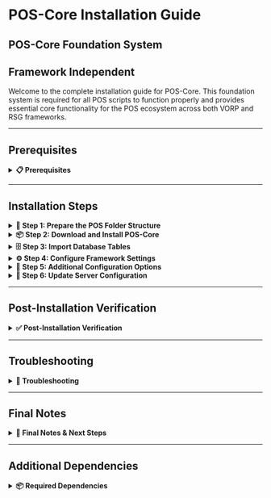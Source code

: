 # POS-Core Installation Guide

## POS-Core Foundation System

## Framework Independent

Welcome to the complete installation guide for POS-Core. This foundation system is required for all POS scripts to function properly and provides essential core functionality for the POS ecosystem across both VORP and RSG frameworks.

***

## Prerequisites
<details>

<summary><strong>📋 Prerequisites</strong></summary>

Before beginning the installation process, ensure you have:

* **Server access** with file modification permissions
* **Keymaster** access for script downloads
* **Recent server backup** (highly recommended)

{% hint style="warning" %}
Always backup your server before installing new scripts. POS-Core is a foundation system that other POS scripts depend on.
{% endhint %}

</details>

***

## Installation Steps

<details>

<summary><strong>🚀 Step 1: Prepare the POS Folder Structure</strong></summary>

First, you need to create the proper folder structure for POS scripts:

1. Navigate to your server's `resources` folder
2. Check if a `[POS]` folder exists (note the square brackets)
3. If it doesn't exist, create a new folder named exactly: `[POS]`

```
server/
└── resources/
   └── [POS]/          ← Create this folder
```

{% hint style="info" %}
**Note**: The square brackets `[POS]` are essential for proper resource categorization in RedM.
{% endhint %}

</details>

<details>

<summary><strong>📦 Step 2: Download and Install POS-Core</strong></summary>

POS-Core is the foundation script required for all POS scripts to function properly:

1. Access your **Keymaster** account
2. Download the **POS-Core** script
3. Extract the downloaded files
4. Place the `POS-Core` folder inside your `[POS]` directory

```
[POS]/
└── POS-Core/
```

</details>

<details>

<summary><strong>🗄️ Step 3: Import Database Tables</strong></summary>

{% hint style="danger" %}
**Critical Database Step**: The script requires specific database tables to function properly.
{% endhint %}

Before proceeding with the installation, you must import the required database structure:

1. Navigate to the `[POS]/POS-Core/sql/` folder
2. **Open** your database management tool (phpMyAdmin, HeidiSQL, etc.)
3. **Select** your server's database
4. **Import** or **execute** the SQL file(s) found in the sql folder

```sql
-- Example: Execute the SQL file in your database
-- This will create the necessary tables for POS-Core
```

{% hint style="info" %}
**Database Tools**: You can use phpMyAdmin, HeidiSQL, MySQL Workbench, or the command line to execute the SQL files.
{% endhint %}

**Verify Database Import:**

* Check that new tables have been created in your database
* Look for tables with names starting with `pos_` or similar
* Ensure no errors occurred during the import process

</details>

<details>

<summary><strong>⚙️ Step 4: Configure Framework Settings</strong></summary>

Configure POS-Core for your specific framework:

1. Navigate to `resources/[POS]/POS-Core/fxmanifest.lua`
2. **Locate** the framework configuration line
3. **Set** the framework to your desired option:

```lua
framework "vorp" -- USE vorp/rsg/redemrp/custom
```

**Available Framework Options:**
- `"vorp"` - For VORP Framework
- `"rsg"` - For RSG Framework  
- `"redemrp"` - For RedEM:RP Framework
- `"custom"` - For Custom Framework Integration

**Examples:**

**For VORP Framework:**
```lua
framework "vorp"
```

**For RSG Framework:**
```lua
framework "rsg"
```

**For RedEM:RP Framework:**
```lua
framework "redemrp"
```

**For Custom Framework:**
```lua
framework "custom"
```

{% hint style="info" %}
**Custom Framework**: When using `"custom"`, you need to configure the integration in `server/customFramework.lua` file.
{% endhint %}

</details>

<details>

<summary><strong>🔧 Step 5: Additional Configuration Options</strong></summary>

POS-Core provides several configuration options for advanced users:

**Main Configuration File:**
* Navigate to `resources/[POS]/POS-Core/shared/config.lua`
* This file contains the main configuration settings for POS-Core

**Custom Framework Integration:**
* If you want to use a custom framework, navigate to `resources/[POS]/POS-Core/server/customFramework.lua`
* Edit this file to integrate with your custom framework
* Make sure to set the framework to `'Custom'` in the fxmanifest.lua

**Override Default Framework Settings:**
* Navigate to `resources/[POS]/POS-Core/shared/overrides.lua`
* Use this file to override default framework settings without modifying core files
* This allows you to customize framework behavior while keeping updates clean

{% hint style="info" %}
**Configuration Priority:**
1. **fxmanifest.lua**: Select your framework
2. **config.lua**: Main configuration settings
3. **overrides.lua**: Override default framework settings
4. **customFramework.lua**: Custom framework integration (if using 'Custom')
{% endhint %}

</details>

<details>

<summary><strong>🔧 Step 6: Update Server Configuration</strong></summary>

Configure your server.cfg with the proper load order:

1. Open your `server.cfg` file
2. **Add** `ensure POS-Core` directly after your framework core and inventory:

**For VORP Framework:**
```cfg
# VORP Framework
ensure vorp_core
ensure vorp_inventory
ensure POS-Core          ← Add this line here
```

**For RSG Framework:**
```cfg
# RSG Framework
ensure rsg-core
ensure rsg-inventory
ensure POS-Core          ← Add this line here
```

**For RedEM:RP Framework:**
```cfg
# RedEM:RP Framework
ensure redemrp_core
ensure redemrp_inventory
ensure POS-Core          ← Add this line here
```

{% hint style="warning" %}
**Load Order is Critical:** Make sure POS-Core loads after your framework core and inventory scripts but before any other POS scripts.
{% endhint %}

</details>

***

## Post-Installation Verification
<details>

<summary><strong>✅ Post-Installation Verification</strong></summary>

#### Testing Your Installation

1. **Start your server** and monitor the console for errors
2. **Join with a test character** and verify:
   * No console errors related to POS-Core
   * Framework integration working properly
   * Database connections established

#### Common Success Indicators

* ✅ No console errors related to POS-Core
* ✅ Framework integration messages appear in console
* ✅ Database tables are accessible
* ✅ Server starts without POS-Core related errors

</details>

***

## Troubleshooting

<details>

<summary><strong>🔧 Troubleshooting</strong></summary>

#### Common Issues

**Console Errors About Load Order**

* Verify POS-Core is loaded after your framework core
* Check that framework core loads before POS-Core

**Database Connection Issues**

* Confirm database settings are properly configured
* Check that all SQL files were imported successfully
* Verify database tables exist and have correct permissions

**Framework Integration Issues**

* Ensure the correct framework is specified in fxmanifest.lua using the format: `framework "frameworkname"`
* Available options: "vorp", "rsg", "redemrp", "custom"
* Check shared/config.lua for proper configuration settings
* If using "custom", verify server/customFramework.lua is properly configured
* Check shared/overrides.lua for any conflicting settings

#### Getting Support

If you encounter issues not covered here:

1. **Check Console**: Look for specific error messages
2. **Verify Steps**: Ensure each installation step was completed
3. **Contact Support**: Reach out with console logs and specific error descriptions

</details>

***

## Final Notes 

<details>

<summary><strong>📝 Final Notes & Next Steps</strong></summary>

{% hint style="success" %}
**Installation Complete!**\
Your POS-Core foundation system is now installed and ready for use.
{% endhint %}

#### Important Reminders

* POS-Core must be installed before any other POS scripts
* Keep your database backup safe for recovery purposes
* Monitor server performance after installation
* Regular backups are essential for server stability

#### Next Steps

* Install other POS scripts (like POS-Inventory)
* Configure script-specific settings as needed
* Test functionality with your chosen framework
* Review documentation for additional POS scripts

Your RedM server now has the POS-Core foundation system installed and ready to support the entire POS ecosystem!

</details>

***

## Additional Dependencies

<details>

<summary><strong>📦 Required Dependencies</strong></summary>

{% hint style="danger" %}
**Important**: Regardless of your framework choice, you must install the following dependencies for POS-Core to function properly.
{% endhint %}

### Required Scripts

**1. POS-ProgressBar (Free)**
- Download from the webstore (free script)
- Required for progress bar functionality

**2. Framework Dependencies**
Download the following 4 scripts from: https://github.com/POSEIDON-SCRIPTS/dependencies

- **vorp_menu** (required even if you're NOT using VORP framework)
- **PolyZone** (if you don't already have it)
- **gs_gizmo** (if you don't already have it)
- **xsound** (if you don't already have it)

### Installation Instructions

1. **Download** all required dependencies
2. **Extract** and place them in your `resources` folder
3. **Add** them to your server.cfg in the correct order:

```cfg
# Dependencies (load before POS-Core)
ensure vorp_menu
ensure PolyZone
ensure gs_gizmo
ensure xsound

# Your Framework
ensure your_framework_core
ensure your_framework_inventory
ensure POS-Core
ensure POS-ProgressBar      ← Load after POS-Core
```

{% hint style="warning" %}
**Load Order Critical**: vorp_menu, PolyZone, gs_gizmo, and xsound must load before POS-Core. POS-ProgressBar loads after POS-Core.
{% endhint %}

</details>

